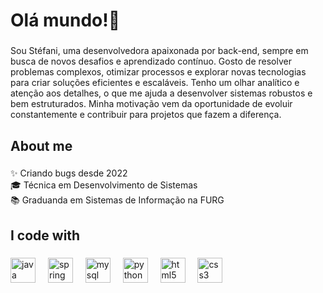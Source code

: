 <h1 align="left">Olá mundo!👋</h1>

###

<p align="left">Sou Stéfani, uma desenvolvedora apaixonada por back-end, sempre em busca de novos desafios e aprendizado contínuo. Gosto de resolver problemas complexos, otimizar processos e explorar novas tecnologias para criar soluções eficientes e escaláveis. Tenho um olhar analítico e atenção aos detalhes, o que me ajuda a desenvolver sistemas robustos e bem estruturados. Minha motivação vem da oportunidade de evoluir constantemente e contribuir para projetos que fazem a diferença.</p>

###

<h2 align="left">About me</h2>

###

<p align="left">✨ Criando bugs desde 2022<br>🎓 Técnica em Desenvolvimento de Sistemas <br>📚  Graduanda em Sistemas de Informação na FURG</p>

###

<h2 align="left">I code with</h2>

###

<div align="left">
  <img src="https://cdn.jsdelivr.net/gh/devicons/devicon/icons/java/java-original.svg" height="40" alt="java logo"  />
  <img width="12" />
  <img src="https://cdn.jsdelivr.net/gh/devicons/devicon/icons/spring/spring-original.svg" height="40" alt="spring logo"  />
  <img width="12" />
  <img src="https://cdn.jsdelivr.net/gh/devicons/devicon/icons/mysql/mysql-original.svg" height="40" alt="mysql logo"  />
  <img width="12" />
  <img src="https://cdn.jsdelivr.net/gh/devicons/devicon/icons/python/python-original.svg" height="40" alt="python logo"  />
  <img width="12" />
  <img src="https://cdn.jsdelivr.net/gh/devicons/devicon/icons/html5/html5-original.svg" height="40" alt="html5 logo"  />
  <img width="12" />
  <img src="https://cdn.jsdelivr.net/gh/devicons/devicon/icons/css3/css3-original.svg" height="40" alt="css3 logo"  />
</div>

###
